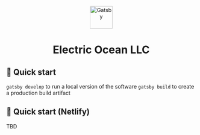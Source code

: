 <p align="center">
  <a href="https://www.gatsbyjs.com">
    <img alt="Gatsby" src="https://www.gatsbyjs.com/Gatsby-Monogram.svg" width="60" />
  </a>
</p>
<h1 align="center">
  Electric Ocean LLC
</h1>

## 🚀 Quick start

`gatsby develop` to run a local version of the software
`gatsby build` to create a production build artifact

## 🚀 Quick start (Netlify)

TBD
